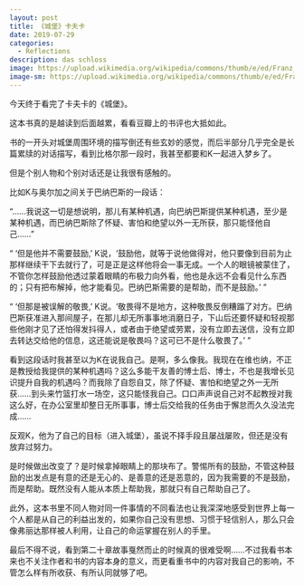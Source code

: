 ```yaml
---
layout: post
title: 《城堡》卡夫卡
date: 2019-07-29
categories:
  - Reflections
description: das schloss
image: https://upload.wikimedia.org/wikipedia/commons/thumb/e/ed/Franz_Kafka_Das_Schloss.jpg/640px-Franz_Kafka_Das_Schloss.jpg
image-sm: https://upload.wikimedia.org/wikipedia/commons/thumb/e/ed/Franz_Kafka_Das_Schloss.jpg/640px-Franz_Kafka_Das_Schloss.jpg
---
```


今天终于看完了卡夫卡的《城堡》。

这本书真的是越读到后面越累，看看豆瓣上的书评也大抵如此。

书的一开头对城堡周围环境的描写倒还有些玄妙的感觉，而后半部分几乎完全是长篇累牍的对话描写，看到比格尔那一段时，我甚至都要和K一起进入梦乡了。

但是个别人物和个别对话还是让我很有感触的。

比如K与奥尔加之间关于巴纳巴斯的一段话：

“……我说这一切是想说明，那儿有某种机遇，向巴纳巴斯提供某种机遇，至少是某种机遇，而巴纳巴斯除了怀疑、害怕和绝望以外一无所获，那只能怪他自己……”

“ ‘但是他并不需要鼓励,’ K说，‘鼓励他，就等于说他做得对，他只要像到目前为止那样继续干下去就行了，可是正是这样他将会一事无成。一个人的眼镜被蒙住了，不管你怎样鼓励他透过蒙着眼睛的布极力向外看，他也是永远不会看见什么东西的；只有把布解掉，他才能看见。巴纳巴斯需要的是帮助，而不是鼓励。’ ”

“ ‘但那是被误解的敬畏,’ K说。‘敬畏得不是地方，这种敬畏反倒糟蹋了对方。巴纳巴斯获准进入那间屋子，在那儿却无所事事地消磨日子，下山后还要怀疑和轻视那些他刚才见了还怕得发抖得人，或者由于绝望或劳累，没有立即去送信，没有立即去转达交给他的信息，这还能说是敬畏吗？这可已不是什么敬畏了。’  ”

看到这段话时我甚至以为K在说我自己。是啊，多么像我。我现在在维也纳，不正是教授给我提供的某种机遇吗？这么多能干友善的博士后、博士，不也是我增长见识提升自我的机遇吗？而我除了自怨自艾，除了怀疑、害怕和绝望之外一无所获……到头来竹篮打水一场空，这只能怪我自己。口口声声说自己对不起教授对我这么好，在办公室里却整日无所事事，博士后交给我的任务由于懈怠而久久没法完成……

反观K，他为了自己的目标（进入城堡），虽说不择手段且屡战屡败，但还是没有放弃过努力。

是时候做出改变了？是时候拿掉眼睛上的那块布了。警惕所有的鼓励，不管这种鼓励的出发点是有意的还是无心的、是善意的还是恶意的，因为我需要的不是鼓励，而是帮助。既然没有人能从本质上帮助我，那就只有自己帮助自己了。

此外，这本书里不同人物对同一件事情的不同看法也让我深深地感受到世界上每一个人都是从自己的利益出发的，如果你自己没有思想、习惯于轻信别人，那么只会像弗丽达那样被人利用，让自己的命运掌握在别人的手里。

最后不得不说，看到第二十章故事戛然而止的时候真的很难受啊……不过我看书本来也不关注作者和书的内容本身的意义，而更看重书中的内容对我自己的影响，不管怎么样有所收获、有所认同就够了吧。